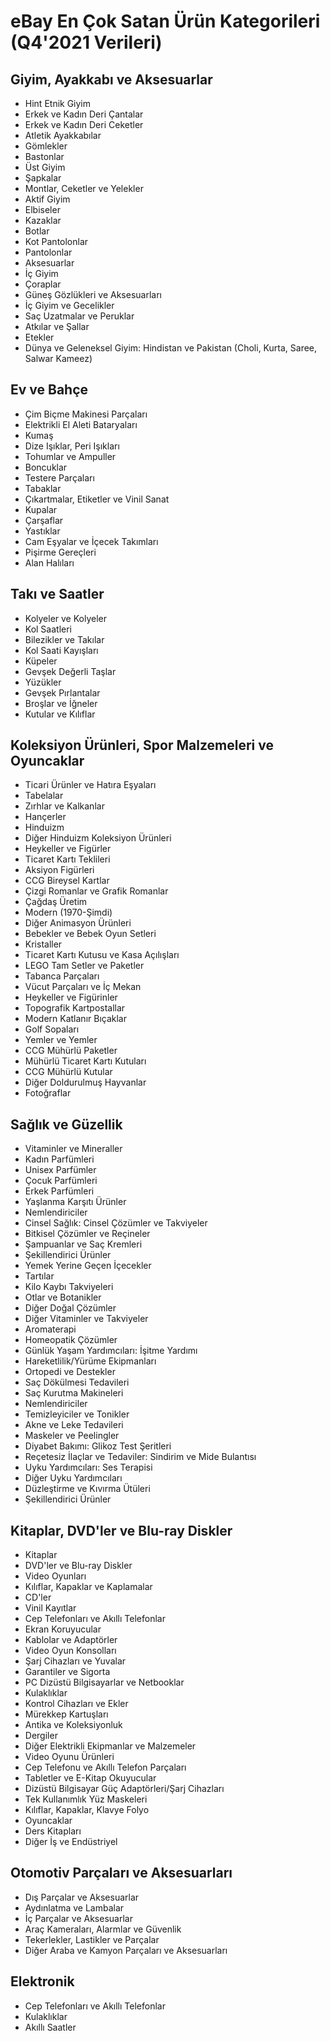 # eBay En Çok Satan Ürün Kategorileri (Q4'2021 Verileri)

## Giyim, Ayakkabı ve Aksesuarlar
- Hint Etnik Giyim
- Erkek ve Kadın Deri Çantalar
- Erkek ve Kadın Deri Ceketler
- Atletik Ayakkabılar
- Gömlekler
- Bastonlar
- Üst Giyim
- Şapkalar
- Montlar, Ceketler ve Yelekler
- Aktif Giyim
- Elbiseler
- Kazaklar
- Botlar
- Kot Pantolonlar
- Pantolonlar
- Aksesuarlar
- İç Giyim
- Çoraplar
- Güneş Gözlükleri ve Aksesuarları
- İç Giyim ve Gecelikler
- Saç Uzatmalar ve Peruklar
- Atkılar ve Şallar
- Etekler
- Dünya ve Geleneksel Giyim: Hindistan ve Pakistan (Choli, Kurta, Saree, Salwar Kameez)

## Ev ve Bahçe
- Çim Biçme Makinesi Parçaları
- Elektrikli El Aleti Bataryaları
- Kumaş
- Dize Işıklar, Peri Işıkları
- Tohumlar ve Ampuller
- Boncuklar
- Testere Parçaları
- Tabaklar
- Çıkartmalar, Etiketler ve Vinil Sanat
- Kupalar
- Çarşaflar
- Yastıklar
- Cam Eşyalar ve İçecek Takımları
- Pişirme Gereçleri
- Alan Halıları

## Takı ve Saatler
- Kolyeler ve Kolyeler
- Kol Saatleri
- Bilezikler ve Takılar
- Kol Saati Kayışları
- Küpeler
- Gevşek Değerli Taşlar
- Yüzükler
- Gevşek Pırlantalar
- Broşlar ve İğneler
- Kutular ve Kılıflar

## Koleksiyon Ürünleri, Spor Malzemeleri ve Oyuncaklar
- Ticari Ürünler ve Hatıra Eşyaları
- Tabelalar
- Zırhlar ve Kalkanlar
- Hançerler
- Hinduizm
- Diğer Hinduizm Koleksiyon Ürünleri
- Heykeller ve Figürler
- Ticaret Kartı Teklileri
- Aksiyon Figürleri
- CCG Bireysel Kartlar
- Çizgi Romanlar ve Grafik Romanlar
- Çağdaş Üretim
- Modern (1970-Şimdi)
- Diğer Animasyon Ürünleri
- Bebekler ve Bebek Oyun Setleri
- Kristaller
- Ticaret Kartı Kutusu ve Kasa Açılışları
- LEGO Tam Setler ve Paketler
- Tabanca Parçaları
- Vücut Parçaları ve İç Mekan
- Heykeller ve Figürinler
- Topografik Kartpostallar
- Modern Katlanır Bıçaklar
- Golf Sopaları
- Yemler ve Yemler
- CCG Mühürlü Paketler
- Mühürlü Ticaret Kartı Kutuları
- CCG Mühürlü Kutular
- Diğer Doldurulmuş Hayvanlar
- Fotoğraflar

## Sağlık ve Güzellik
- Vitaminler ve Mineraller
- Kadın Parfümleri
- Unisex Parfümler
- Çocuk Parfümleri
- Erkek Parfümleri
- Yaşlanma Karşıtı Ürünler
- Nemlendiriciler
- Cinsel Sağlık: Cinsel Çözümler ve Takviyeler
- Bitkisel Çözümler ve Reçineler
- Şampuanlar ve Saç Kremleri
- Şekillendirici Ürünler
- Yemek Yerine Geçen İçecekler
- Tartılar
- Kilo Kaybı Takviyeleri
- Otlar ve Botanikler
- Diğer Doğal Çözümler
- Diğer Vitaminler ve Takviyeler
- Aromaterapi
- Homeopatik Çözümler
- Günlük Yaşam Yardımcıları: İşitme Yardımı
- Hareketlilik/Yürüme Ekipmanları
- Ortopedi ve Destekler
- Saç Dökülmesi Tedavileri
- Saç Kurutma Makineleri
- Nemlendiriciler
- Temizleyiciler ve Tonikler
- Akne ve Leke Tedavileri
- Maskeler ve Peelingler
- Diyabet Bakımı: Glikoz Test Şeritleri
- Reçetesiz İlaçlar ve Tedaviler: Sindirim ve Mide Bulantısı
- Uyku Yardımcıları: Ses Terapisi
- Diğer Uyku Yardımcıları
- Düzleştirme ve Kıvırma Ütüleri
- Şekillendirici Ürünler

## Kitaplar, DVD'ler ve Blu-ray Diskler
- Kitaplar
- DVD'ler ve Blu-ray Diskler
- Video Oyunları
- Kılıflar, Kapaklar ve Kaplamalar
- CD'ler
- Vinil Kayıtlar
- Cep Telefonları ve Akıllı Telefonlar
- Ekran Koruyucular
- Kablolar ve Adaptörler
- Video Oyun Konsolları
- Şarj Cihazları ve Yuvalar
- Garantiler ve Sigorta
- PC Dizüstü Bilgisayarlar ve Netbooklar
- Kulaklıklar
- Kontrol Cihazları ve Ekler
- Mürekkep Kartuşları
- Antika ve Koleksiyonluk
- Dergiler
- Diğer Elektrikli Ekipmanlar ve Malzemeler
- Video Oyunu Ürünleri
- Cep Telefonu ve Akıllı Telefon Parçaları
- Tabletler ve E-Kitap Okuyucular
- Dizüstü Bilgisayar Güç Adaptörleri/Şarj Cihazları
- Tek Kullanımlık Yüz Maskeleri
- Kılıflar, Kapaklar, Klavye Folyo
- Oyuncaklar
- Ders Kitapları
- Diğer İş ve Endüstriyel

## Otomotiv Parçaları ve Aksesuarları
- Dış Parçalar ve Aksesuarlar
- Aydınlatma ve Lambalar
- İç Parçalar ve Aksesuarlar
- Araç Kameraları, Alarmlar ve Güvenlik
- Tekerlekler, Lastikler ve Parçalar
- Diğer Araba ve Kamyon Parçaları ve Aksesuarları

## Elektronik
- Cep Telefonları ve Akıllı Telefonlar
- Kulaklıklar
- Akıllı Saatler


